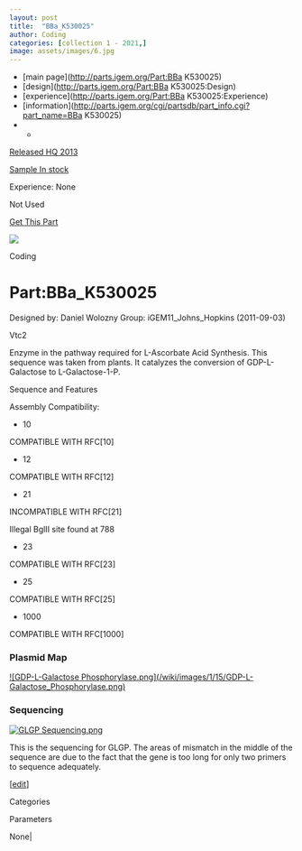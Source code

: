 ```yaml
---
layout: post
title:  "BBa_K530025"
author: Coding
categories: [collection 1 - 2021,] 
image: assets/images/6.jpg
---
```



  * [main page](http://parts.igem.org/Part:BBa K530025)
  * [design](http://parts.igem.org/Part:BBa K530025:Design)
  * [experience](http://parts.igem.org/Part:BBa K530025:Experience)
  * [information](http://parts.igem.org/cgi/partsdb/part_info.cgi?part_name=BBa K530025)
  *   * 

[Released HQ 2013](http://parts.igem.org/Help:Part_Status_Box)

[Sample In stock](http://parts.igem.org/Help:Part_Status_Box)

Experience: None

Not Used

[ Get This Part](http://parts.igem.org/partsdb/get_part.cgi?part=BBa_K530025)

![](http://parts.igem.org/images/partbypart/icon_coding.png)

Coding

# Part:BBa_K530025

Designed by: Daniel Wolozny   Group: iGEM11_Johns_Hopkins   (2011-09-03)

Vtc2

Enzyme in the pathway required for L-Ascorbate Acid Synthesis. This sequence
was taken from plants. It catalyzes the conversion of GDP-L-Galactose to
L-Galactose-1-P.

Sequence and Features

  

Assembly Compatibility:

  * 10

COMPATIBLE WITH RFC[10]

  * 12

COMPATIBLE WITH RFC[12]

  * 21

INCOMPATIBLE WITH RFC[21]

Illegal BglII site found at 788  

  * 23

COMPATIBLE WITH RFC[23]

  * 25

COMPATIBLE WITH RFC[25]

  * 1000

COMPATIBLE WITH RFC[1000]

  

  

### Plasmid Map

[![GDP-L-Galactose Phosphorylase.png](/wiki/images/1/15/GDP-L-
Galactose_Phosphorylase.png)](/File:GDP-L-Galactose_Phosphorylase.png)

  

### Sequencing

[![GLGP
Sequencing.png](/wiki/images/7/79/GLGP_Sequencing.png)](/File:GLGP_Sequencing.png)

This is the sequencing for GLGP. The areas of mismatch in the middle of the
sequence are due to the fact that the gene is too long for only two primers to
sequence adequately.

[[edit](http://parts.igem.org/partsdb/part_info.cgi?part_name=BBa_K530025)]

Categories

Parameters

None|


